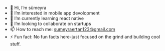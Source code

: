 - 👋 Hi, I’m sümeyra
- 👀 I’m interested in mobile app devolopment
- 🌱 I’m currently learning react native
- 💞️ I’m looking to collaborate on startups
- 📫 How to reach me: sumeyraertan123@gmail.com
- ⚡ Fun fact: No fun facts here-just focused on the grind and building cool stuff.

<!---
sumeyraertan123/sumeyraertan123 is a ✨ special ✨ repository because its `README.md` (this file) appears on your GitHub profile.
You can click the Preview link to take a look at your changes.
--->
